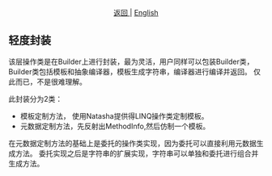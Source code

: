<p align="center">
 <a href="https://natasha.dotnetcore.xyz/"> 返回 </a> |  <a href="https://natasha.dotnetcore.xyz/en/method/layer1.html"> English </a>
</p> 


## 轻度封装

该层操作类是在Builder上进行封装，最为灵活，用户同样可以包装Builder类，Builder类包括模板和抽象编译器，模板生成字符串，编译器进行编译并返回。
仅此而已，不是很难理解。  

此封装分为2类：

- 模板定制方法， 使用Natasha提供得LINQ操作类定制模板。
- 元数据定制方法，先反射出MethodInfo,然后仿制一个模板。

在元数据定制方法的基础上是委托的操作类实现，因为委托可以直接利用元数据生成方法。
委托实现之后是字符串的扩展实现，字符串可以单独和委托进行组合并生成方法。

